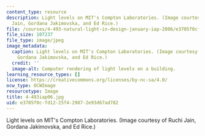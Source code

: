 ```yaml
---
content_type: resource
description: Light levels on MIT's Compton Laboratories. (Image courtesy of Ruchi
  Jain, Gordana Jakimovska, and Ed Rice.)
file: /courses/4-493-natural-light-in-design-january-iap-2006/e3705f0cfd1225f429872e93d67ad782_4-493iap06.jpg
file_size: 107237
file_type: image/jpeg
image_metadata:
  caption: Light levels on MIT's Compton Laboratories. (Image courtesy of Ruchi Jain,
    Gordana Jakimovska, and Ed Rice.)
  credit: ''
  image-alt: Computer rendering of light levels on a building.
learning_resource_types: []
license: https://creativecommons.org/licenses/by-nc-sa/4.0/
ocw_type: OCWImage
resourcetype: Image
title: 4-493iap06.jpg
uid: e3705f0c-fd12-25f4-2987-2e93d67ad782
---
```

Light levels on MIT's Compton Laboratories. (Image courtesy of Ruchi Jain, Gordana Jakimovska, and Ed Rice.)